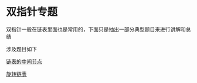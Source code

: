 # 双指针专题
双指针一般在链表里面也是常用的，下面只是抽出一部分典型题目来进行讲解和总结

涉及题目如下

[链表的中间节点](https://leetcode.cn/problems/middle-of-the-linked-list)

[旋转链表](https://leetcode.cn/problems/rotate-list/description/)
